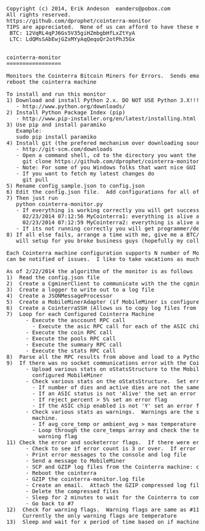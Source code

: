 <pre>
Copyright (c) 2014, Erik Andeson  eanders@pobox.com
All rights reserved.
https://github.com/dprophet/cointerra-monitor
TIPS are appreciated.  None of us can afford to have these machines down:
 BTC: 12VqRL4qPJ6Gs5V35giHZmbgbHfLxZtYyA
 LTC: LdQMsSAbEwjGZxMYyAqQeqoQr2otPhJ5Gx


cointerra-monitor
=================

Monitors the Cointerra Bitcoin Miners for Errors.  Sends emails with the cointerra log files attached and will
reboot the cointerra machine

To install and run this monitor
1) Download and install Python 2.x. DO NOT USE Python 3.X!!!
   - http://www.python.org/downloads/
2) Install Python Package Index (pip)
   - http://www.pip-installer.org/en/latest/installing.html
3) Use pip and install paramiko
   Example:
   sudo pip install paramiko
4) Install git (the prefered mechanism over downloading source)
   - http://git-scm.com/downloads
   - Open a command shell, cd to the directory you want the code, and run
     git clone https://github.com/dprophet/cointerra-monitor.git
   - Note: For some of you Windows folks that want nice GUI download TortoiseGIT or Sourcetree
   - If you want to fetch my latest changes do
     git pull
5) Rename config_sample.json to config.json
6) Edit the config.json file.  Add configurations for all of your Cointerra machines
7) Then just run
   python cointerra-monitor.py
   - If everything is working correctly you will get success messages like
     02/23/2014 07:12:56 MyCointerra1: everything is alive and well
     02/23/2014 07:12:59 MyCointerra2: everything is alive and well
   - If its not running correctly you will get programmer/debugging stack crash messages
8) If all else fails, arrange a time with me, give me a BTC/LTC tip, and we can TeamView and I
   will setup for you broke business guys (hopefully my colleagues read this!)

Each Cointerra machine configuration supports N number of MobileMiners so N number of people
can be notified of issues.  I like to take vacations as much as the next person.

As of 2/22/2014 the algorithm of the monitor is as follows
1)  Read the config.json file
2)  Create a CgminerClient to communicate with the the cgminer's running on the Cointerra machines
3)  Create a logger to write out to a log file
4)  Create a JSONMessageProcessor
5)  Create a MobileMinerAdapter (if MobileMiner is configured)
6)  Create a CointerraSSH (Allows us to copy log files from the machine and execute remote commands like reboot)
7)  Loop for each Configured Cointerra Machine
      - Execute the asccount RPC call
        - Execute the asic RPC call for each of the ASIC chips
      - Execute the coin RPC call
      - Execute the pools RPC call
      - Execute the summary RPC call
      - Execute the stats RPC call
8)  Parse all the RPC results from above and load to a Python datastructure (oStatsStructure)
9)  If there was no socket communications error with the Cointerra
      - Upload various stats on oStatsStructure to the MobileMiner Web API's.  Send stats for every
        configured MobileMiner
      - Check various stats on the oStatsStructure.  Set error flags and messages
        - If number of dies and active dies are not the same set an error flag
        - If an ASIC status is not 'Alive' the set an error flag
        - If reject_percent > 5% set an error flag
        - If the ASIC chip enabled is not 'Y' set an error flag
      - Check various stats as warnings.  Warnings are the same as errors but warnings will not reboot the
        machine.
        - If avg_core_temp or ambient_avg > max temperature set a warning flag.
        - Loop through the core_temps array and check the temperature of all cores.  If over max set a
          warning flag 
11) Check the error and socketerror flags.  If there were errors
      - Check to see if error count is 3 or over.  If error count less than 3 go back to #7
      - Print error messages to the console and log file
      - Send a message to MobileMiner
      - SCP and GZIP log files from the Cointerra machine: cgminer.log
      - Reboot the cointerra
      - GZIP the cointerra-monitor.log file
      - Create an email.  Attach the GZIP compressed log files
      - Delete the compressed files
      - Sleep for 2 minutes to wait for the Cointerra to come back online
      - Go back to #7
12)  Check for warning flags.  Warning flags are same as #11 above but do not reboot the machine
     Currently the only warning flags are temperature
13)  Sleep and wait for x period of time based on if machines were rebooted or not
</pre>
